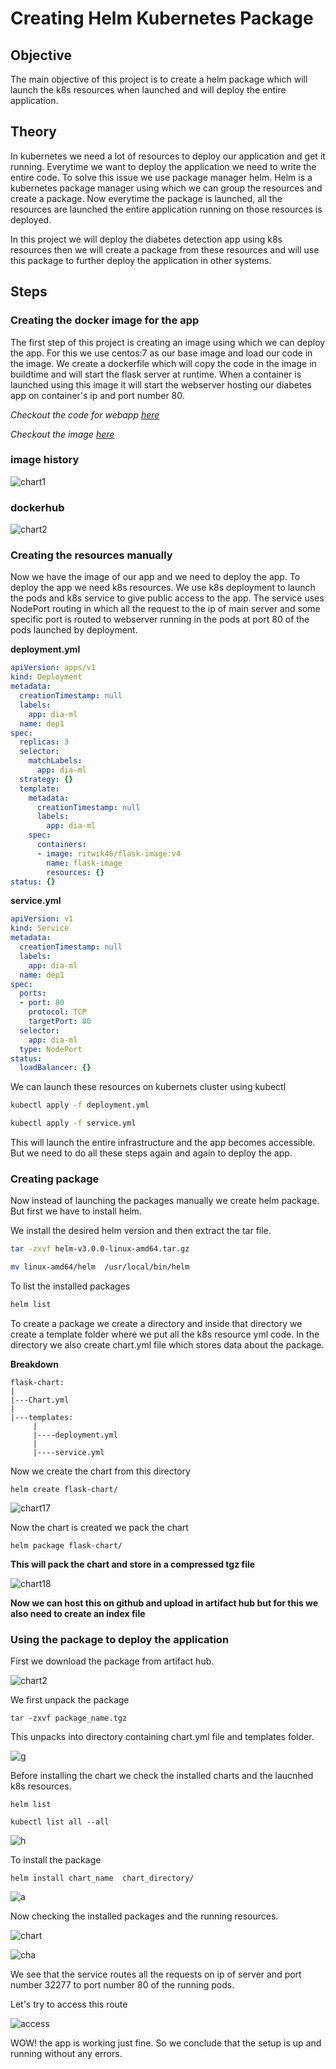 # Creating Helm Kubernetes Package

## Objective
The main objective of this project is to create a helm package which will launch the k8s resources when launched and will deploy the entire application. 

## Theory 
In kubernetes we need a lot of resources to deploy our application and get it running. Everytime we want to deploy the application we need to write the entire code. 
To solve this issue we use package manager helm. Helm is a kubernetes package manager using which we can group the resources and create a package. 
Now everytime the package is launched, all the resources are launched the entire application running on those resources is deployed. 

In this project we will deploy the diabetes detection app using k8s resources then we will create a package from these resources and will use this package to further deploy the application in other systems. 

## Steps

### Creating the docker image for the app
The first step of this project is creating an image using which we can deploy the app. For this we use centos:7 as our base image and load our code in the image.
We create a dockerfile which will copy the code in the image in buildtime and will start the flask server at runtime. When a container is launched using this image it will start the webserver hosting our diabetes app on container's ip and port number 80. 

*Checkout the code for webapp [here](https://github.com/ritwik-jha/diabetes-ML-flask-WA)*

*Checkout the image [here](https://hub.docker.com/repository/docker/ritwik46/flask-image)*

### image history 
![chart1](https://user-images.githubusercontent.com/59885389/114292608-4904c080-9aad-11eb-8b9f-5ea26e54c6e1.png)

### dockerhub
![chart2](images/chart2.png)

### Creating the resources manually 
Now we have the image of our app and we need to deploy the app. To deploy the app we need k8s resources. We use k8s deployment to launch the pods and k8s service to give public access to the app. 
The service uses NodePort routing in which all the request to the ip of main server and some specific port is routed to webserver running in the pods at port 80 of the pods launched by deployment. 

**deployment.yml**
```yaml
apiVersion: apps/v1
kind: Deployment
metadata:
  creationTimestamp: null
  labels:
    app: dia-ml
  name: dep1
spec:
  replicas: 3
  selector:
    matchLabels:
      app: dia-ml
  strategy: {}
  template:
    metadata:
      creationTimestamp: null
      labels:
        app: dia-ml
    spec:
      containers:
      - image: ritwik46/flask-image:v4
        name: flask-image
        resources: {}
status: {}
```

**service.yml**
```yaml
apiVersion: v1
kind: Service
metadata:
  creationTimestamp: null
  labels:
    app: dia-ml
  name: dep1
spec:
  ports:
  - port: 80
    protocol: TCP
    targetPort: 80
  selector:
    app: dia-ml
  type: NodePort
status:
  loadBalancer: {}
  ```

We can launch these resources on kubernets cluster using kubectl 
```bash
kubectl apply -f deployment.yml

kubectl apply -f service.yml
```

This will launch the entire infrastructure and the app becomes accessible. But we need to do all these steps again and again to deploy the app.

### Creating package
Now instead of launching the packages manually we create helm package. But first we have to install helm.

We install the desired helm version and then extract the tar file.
```bash
tar -zxvf helm-v3.0.0-linux-amd64.tar.gz

mv linux-amd64/helm  /usr/local/bin/helm
```

To list the installed packages
```bash
helm list
```
To create a package we create a directory and inside that directory we create a template folder where we put all the k8s resource yml code. In the directory we also create chart.yml file which stores data about the package.

**Breakdown**
```
flask-chart:
|
|---Chart.yml
|
|---templates:
     |
     |----deployment.yml
     |
     |----service.yml
```

Now we create the chart from this directory
```
helm create flask-chart/
```

![chart17](images/chart17.png)

Now the chart is created we pack the chart 
```
helm package flask-chart/
```
**This will pack the chart and store in a compressed tgz file**

![chart18](images/chart18.png)

**Now we can host this on github and upload in artifact hub but for this we also need to create an index file**

### Using the package to deploy the application

First we download the package from artifact hub.

![chart2](images/chart5.png)

We first unpack the package
```
tar -zxvf package_name.tgz
```

This unpacks into directory containing chart.yml file and templates folder.

![g](images/chart7.png)

Before installing the chart we check the installed charts and the laucnhed k8s resources.
```
helm list

kubectl list all --all
```

![h](images/chart8.png)

To install the package
```
helm install chart_name  chart_directory/
```

![a](images/chart9.png)

Now checking the installed packages and the running resources.

![chart](images/chart10.png)

![cha](images/chart11.png)

We see that the service routes all the requests on ip of server and port number 32277 to port number 80 of the running pods. 

Let's try to access this route

![access](images/chart12.png)

WOW! the app is working just fine.
So we conclude that the setup is up and running without any errors. 
